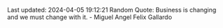 Last updated: 2024-04-05 19:12:21
Random Quote: Business is changing and we must change with it. - Miguel Angel Felix Gallardo